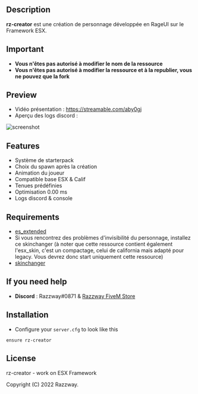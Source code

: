 ## Description
**rz-creator** est une création de personnage développée en RageUI sur le Framework ESX.

## Important
- **Vous n'êtes pas autorisé à modifier le nom de la ressource**
- **Vous n'êtes pas autorisé à modifier la ressource et à la republier, vous ne pouvez que la fork**

## Preview
- Vidéo présentation : https://streamable.com/aby0gj
- Aperçu des logs discord :

![screenshot](https://cdn.discordapp.com/attachments/748844923977203762/965676010156724254/unknown.png)

## Features
- Système de starterpack 
- Choix du spawn après la création
- Animation du joueur
- Compatible base ESX & Calif 
- Tenues prédéfinies
- Optimisation 0.00 ms
- Logs discord & console

## Requirements
- [es_extended](https://github.com/esx-framework/esx-legacy/tree/main/%5Besx%5D/es_extended)
- Si vous rencontrez des problèmes d'invisibilité du personnage, installez ce skinchanger (à noter que cette ressource contient également l'esx_skin, c'est un compactage, celui de california mais adapté pour legacy. Vous devrez donc start uniquement cette ressource)
- [skinchanger](https://github.com/Razzway/skinchanger)

## If you need help
- **Discord** : Razzway#0871 & [Razzway FiveM Store](https://discord.gg/EtWdxsCv94)

## Installation
- Configure your `server.cfg` to look like this

```
ensure rz-creator
```
## License
rz-creator - work on ESX Framework

Copyright (C) 2022 Razzway.
